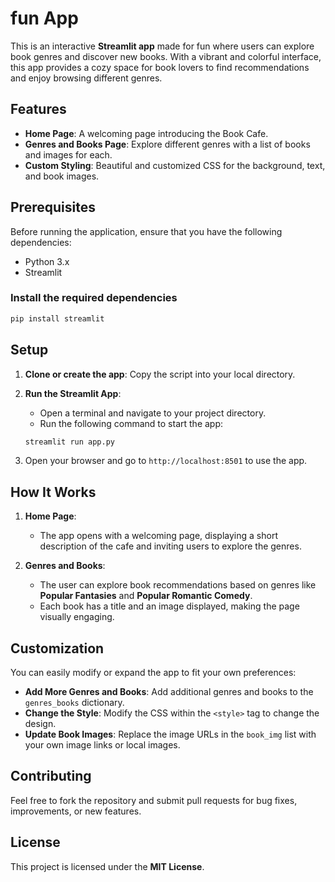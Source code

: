 

# fun App

 This is an interactive **Streamlit app** made for fun where users can explore book genres and discover new books. With a vibrant and colorful interface, this app provides a cozy space for book lovers to find recommendations and enjoy browsing different genres. 

## Features

- **Home Page**: A welcoming page introducing the Book Cafe.
- **Genres and Books Page**: Explore different genres with a list of books and images for each.
- **Custom Styling**: Beautiful and customized CSS for the background, text, and book images.

## Prerequisites

Before running the application, ensure that you have the following dependencies:

- Python 3.x
- Streamlit

### Install the required dependencies

```bash
pip install streamlit
```

## Setup

1. **Clone or create the app**: Copy the script into your local directory.
2. **Run the Streamlit App**:
   - Open a terminal and navigate to your project directory.
   - Run the following command to start the app:

   ```bash
   streamlit run app.py
   ```

3. Open your browser and go to `http://localhost:8501` to use the app.

## How It Works

1. **Home Page**:
   - The app opens with a welcoming page, displaying a short description of the cafe and inviting users to explore the genres.

2. **Genres and Books**:
   - The user can explore book recommendations based on genres like **Popular Fantasies** and **Popular Romantic Comedy**.
   - Each book has a title and an image displayed, making the page visually engaging.

## Customization

You can easily modify or expand the app to fit your own preferences:

- **Add More Genres and Books**: Add additional genres and books to the `genres_books` dictionary.
- **Change the Style**: Modify the CSS within the `<style>` tag to change the design.
- **Update Book Images**: Replace the image URLs in the `book_img` list with your own image links or local images.

## Contributing

Feel free to fork the repository and submit pull requests for bug fixes, improvements, or new features.

## License

This project is licensed under the **MIT License**.

